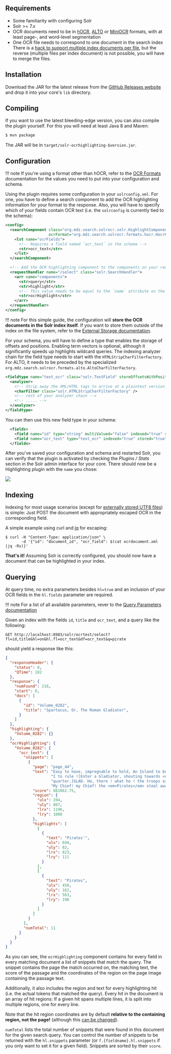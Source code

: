## Requirements
- Some familiarity with configuring Solr
- Solr >= 7.x
- OCR documents need to be in [hOCR](formats.md#hocr), [ALTO](formats.md#alto)
  or [MiniOCR](formats.md#miniocr) formats, with at least page-, and word-level
  segmentation
- One OCR file needs to correspond to one document in the search index<br>
  There is a [hack to support multiple index documents per file](faq.md#partial-docs),
  but the reverse (multiple files per index document) is not possible,
  you will have to merge the files.

## Installation
Download the JAR for the latest release from the [GitHub Releases
website](https://github.com/dbmdz/solr-ocrhighlighting/releases) and drop it
into your core's `lib` directory.

## Compiling
If you want to use the latest bleeding-edge version, you can also compile the plugin yourself.
For this you will need at least Java 8 and Maven:

```sh
$ mvn package
```

The JAR will be in `target/solr-ocrhighlighting-$version.jar`.

## Configuration
!!! note
    If you're using a format other than hOCR, refer to the [OCR Formats](formats.md)
    documentation for the values you need to put into your configuration and schema.

Using the plugin requires some configuration in your `solrconfig.xml`. For one,
you have to define a search component to add the OCR highlighting information
for your format to the response. Also, you will have to specify which of
your fields contain OCR text (i.e. the `solrconfig` is currently tied to the schema):

```xml
<config>
  <searchComponent class="org.mdz.search.solrocr.solr.HighlightComponent" name="ocrHighlight"
                   ocrFormat="org.mdz.search.solrocr.formats.hocr.HocrFormat">
    <lst name="ocrFields">
      <!-- Requires a field named `ocr_text` in the schema -->
      <str>ocr_text</str>
    </lst>
  </searchComponent>

  <!-- Add the OCR highlighting component to the components on your request handler(s) -->
  <requestHandler name="/select" class="solr.SearchHandler">
    <arr name="components">
      <str>query</str>
      <str>highlight</str>
      <!-- This value needs to be equal to the `name` attribute on the searchComponent -->
      <str>ocrHighlight</str> 
    </arr>
  </requestHandler>
</config>
```

!!! note
    For this simple guide, the configuration will **store the OCR documents in
    the Solr index itself**. If you want to store them outside of the index on
    the file system, refer to the [External Storage documentation](external_storage.md).


For your schema, you will have to define a type that enables the storage of
offsets and positions. Enabling term vectors is optional, although it
significantly speeds up highlights wildcard queries. The indexing analyzer chain for
the field type needs to start with the `HTMLStripCharFilterFactory`. For ALTO,
it needs to be preceded by the specialized
`org.mdz.search.solrocr.formats.alto.AltoCharFilterFactory`.

```xml
<fieldtype name="text_ocr" class="solr.TextField" storeOffsetsWithPositions="true" termVectors="true">
  <analyzer>
    <!-- Strip away the XML/HTML tags to arrive at a plaintext version of the OCR -->
    <charFilter class="solr.HTMLStripCharFilterFactory" />
    <!-- rest of your analyzer chain -->
    <!-- ..... -->
  </analyzer>
</fieldtype>
```

You can then use this new field type in your schema:

```xml
  <fields>
    <field name="id" type="string" multiValued="false" indexed="true" stored="true" required="true"/>
    <field name="ocr_text" type="text_ocr" indexed="true" stored="true" />
  </fields>
```

After you've saved your configuration and schema and restarted Solr, you can
verify that the plugin is activated by checking the *Plugins / Stats* section in the
Solr admin interface for your core. There should now be a Highlighting plugin
with the `name` you chose:

![](img/config-plugin-enabled.png)

## Indexing

Indexing for most usage scenarios (except for [externally stored UTF8
files](external_storage.md#utf8)) is simple: Just POST the document with
appropriately  escaped OCR in the corresponding field.

A simple example using curl and [jq](https://stedolan.github.io/jq/) for escaping:

```
$ curl -H "Content-Type: application/json" \
       -d '{"id": "document_id", "ocr_field": $(cat ocrdocument.xml |jq -Rs)}'
```

**That's it!** Assuming Solr is correctly configured, you should now have a
document that can be highlighted in your index.

## Querying
At query time, no extra parameters besides `hl=true` and an inclusion of your OCR fields in the
`hl.fields` parameter are required.

!!! note
    For a list of all available parameters, rever to the [Query Parameters documentation](queryparams.md)

Given an index with the fields `id`, `title` and `ocr_text`, and a query like the following:
```http
GET http://localhost:8983/solr/ocrtest/select?fl=id,title&hl=on&hl.fl=ocr_text&df=ocr_text&q=pirate
```

should yield a response like this:
```json
{
  "responseHeader": {
    "status": 0,
    "QTime": 182
  },
  "response": {
    "numFound": 216,
    "start": 0,
    "docs": [
      {
        "id": "Volume_0282",
        "title": "Spartacus, Or, The Roman Gladiator",
      }
    ]
  },
  "highlighting": {
    "Volume_0282": {}
  },
  "ocrHighlighting": {
    "Volume_0282": {
      "ocr_text": {
        "snippets": [
          {
            "page": "page_44",
            "text": "Easy to have, impregnable to hold, An Island to be rul'd, and "
                    "I to rule ![Enter a Gladiator, shouting towards <em>Pirates</em>' "
                    "quarter.]GLAD. Ho, there ! what ho ! the troops are on the move, "
                    "My Chief! my Chief! the <em>Pirates</em> steal away !",
            "score": 881062.75,
            "region": {
              "ulx": 194,
              "uly": 807,
              "lrx": 1196,
              "lry": 1008
            },
            "highlights": [
              [
                {
                  "text": "Pirates'",
                  "ulx": 694,
                  "uly": 82,
                  "lrx": 823,
                  "lry": 111
                }
              ],
              [
                {
                  "text": "Pirates",
                  "ulx": 450,
                  "uly": 162,
                  "lrx": 563,
                  "lry": 190
                }
              ]
            ]
          }
        ],
        "numTotal": 11
      }
    }
  }
}
```

As you can see, the `ocrHighlighting` component contains for every field in
every matching document a list of snippets that match the query. The snippet
contains the page the match occurred on, the matching text, the score of
the passage and the coordinates of the region on the page image containing the
passage text.

Additionally, it also includes the region and text for every highlighting hit
(i.e. the actual tokens that matched the query). Every hit in the document
is an array of hit regions: If a given hit spans multiple lines, it is
split into multiple regions, one for every line.

Note that the hit region coordinates are by default **relative to the containing
region, not the page!** (although this [can be changed](./queryparams.md)).

`numTotal` lists the total number of snippets that were found in this document
for the given search query. You can control the number of snippets to be returned
with the `hl.snippets` parameter (or `f.{fieldname}.hl.snippets` if you only want
to set it for a given field). Snippets are sorted by their `score`.
